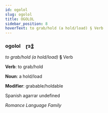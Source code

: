```yaml
---
id: ogolol
slug: ogolol
title: OGOLOL
sidebar_position: 8
hoverText: to grab/hold (a hold/load) § Verb
---
```


### ogolol&emsp;<span kind="abugida">ɽꜿʓ͊</span>

*to grab/hold (a hold/load)* **§** Verb

**Verb**: to grab/hold

**Noun**: a hold/load

**Modifier**: grabable/holdable

Spanish agarrar undefined

*Romance Language Family*